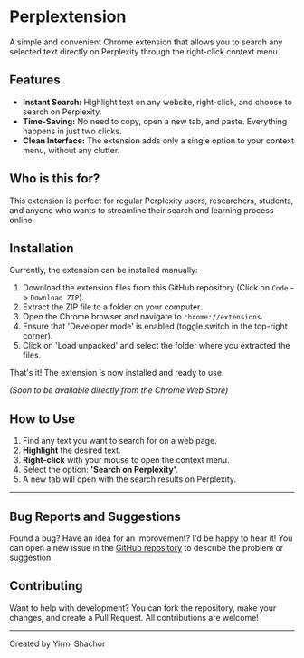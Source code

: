 # Perplextension

A simple and convenient Chrome extension that allows you to search any selected text directly on Perplexity through the right-click context menu.

## Features

* **Instant Search:** Highlight text on any website, right-click, and choose to search on Perplexity.
* **Time-Saving:** No need to copy, open a new tab, and paste. Everything happens in just two clicks.
* **Clean Interface:** The extension adds only a single option to your context menu, without any clutter.

## Who is this for?

This extension is perfect for regular Perplexity users, researchers, students, and anyone who wants to streamline their search and learning process online.

## Installation

Currently, the extension can be installed manually:

1.  Download the extension files from this GitHub repository (Click on `Code` -> `Download ZIP`).
2.  Extract the ZIP file to a folder on your computer.
3.  Open the Chrome browser and navigate to `chrome://extensions`.
4.  Ensure that 'Developer mode' is enabled (toggle switch in the top-right corner).
5.  Click on 'Load unpacked' and select the folder where you extracted the files.

That's it! The extension is now installed and ready to use.

*(Soon to be available directly from the Chrome Web Store)*

## How to Use

1.  Find any text you want to search for on a web page.
2.  **Highlight** the desired text.
3.  **Right-click** with your mouse to open the context menu.
4.  Select the option: **'Search on Perplexity'**.
5.  A new tab will open with the search results on Perplexity.


---

## Bug Reports and Suggestions

Found a bug? Have an idea for an improvement? I'd be happy to hear it! You can open a new issue in the [GitHub repository](https://github.com/yirmish/Right-Click-To-Perplexity.git) to describe the problem or suggestion.

## Contributing

Want to help with development? You can fork the repository, make your changes, and create a Pull Request. All contributions are welcome!

---

Created by Yirmi Shachor
